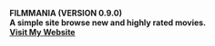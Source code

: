 **FILMMANIA (VERSION 0.9.0)</br>**
**A simple site browse new and highly rated movies.</br>**
                                                    [**Visit My Website**](https://vast7al.github.io/filmmania-app/)
